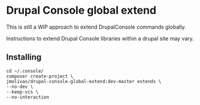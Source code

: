# Drupal Console global extend 

This is still a WIP approach to extend DrupalConsole commands globally.

Instructions to extend Drupal Console libraries within a drupal site may vary.

## Installing
```
cd ~/.console/
composer create-project \
jmolivas/drupal-console-global-extend:dev-master extends \ 
--no-dev \
--keep-vcs \
--no-interaction
```
